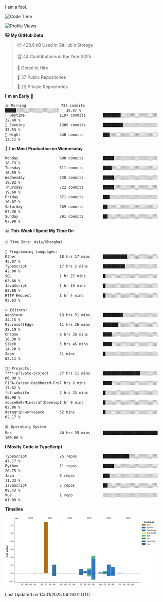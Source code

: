 I am a fool.

<!--START_SECTION:waka-->
![Code Time](http://img.shields.io/badge/Code%20Time-2%2C427%20hrs%2036%20mins-blue)

![Profile Views](http://img.shields.io/badge/Profile%20Views-0-blue)

**🐱 My GitHub Data** 

> 📦 428.6 kB Used in GitHub's Storage 
 > 
> 🏆 44 Contributions in the Year 2025
 > 
> 💼 Opted to Hire
 > 
> 📜 37 Public Repositories 
 > 
> 🔑 22 Private Repositories 
 > 
**I'm an Early 🐤** 

```text
🌞 Morning                732 commits         █████░░░░░░░░░░░░░░░░░░░░   19.87 % 
🌆 Daytime                1197 commits        ████████░░░░░░░░░░░░░░░░░   32.49 % 
🌃 Evening                1309 commits        █████████░░░░░░░░░░░░░░░░   35.53 % 
🌙 Night                  446 commits         ███░░░░░░░░░░░░░░░░░░░░░░   12.11 % 
```
📅 **I'm Most Productive on Wednesday** 

```text
Monday                   690 commits         █████░░░░░░░░░░░░░░░░░░░░   18.73 % 
Tuesday                  611 commits         ████░░░░░░░░░░░░░░░░░░░░░   16.59 % 
Wednesday                730 commits         █████░░░░░░░░░░░░░░░░░░░░   19.82 % 
Thursday                 722 commits         █████░░░░░░░░░░░░░░░░░░░░   19.60 % 
Friday                   371 commits         ███░░░░░░░░░░░░░░░░░░░░░░   10.07 % 
Saturday                 269 commits         ██░░░░░░░░░░░░░░░░░░░░░░░   07.30 % 
Sunday                   291 commits         ██░░░░░░░░░░░░░░░░░░░░░░░   07.90 % 
```


📊 **This Week I Spent My Time On** 

```text
🕑︎ Time Zone: Asia/Shanghai

💬 Programming Languages: 
Other                    18 hrs 17 mins      ███████████░░░░░░░░░░░░░░   45.07 % 
TypeScript               17 hrs 2 mins       ██████████░░░░░░░░░░░░░░░   42.00 % 
SQL                      1 hr 27 mins        █░░░░░░░░░░░░░░░░░░░░░░░░   03.60 % 
JavaScript               1 hr 10 mins        █░░░░░░░░░░░░░░░░░░░░░░░░   02.88 % 
HTTP Request             1 hr 4 mins         █░░░░░░░░░░░░░░░░░░░░░░░░   02.63 % 

🔥 Editors: 
WebStorm                 13 hrs 51 mins      █████████░░░░░░░░░░░░░░░░   34.15 % 
MicrosoftEdge            11 hrs 26 mins      ███████░░░░░░░░░░░░░░░░░░   28.19 % 
Chrome                   6 hrs 36 mins       ████░░░░░░░░░░░░░░░░░░░░░   16.30 % 
Slack                    5 hrs 45 mins       ████░░░░░░░░░░░░░░░░░░░░░   14.20 % 
Zoom                     51 mins             █░░░░░░░░░░░░░░░░░░░░░░░░   02.11 % 

🐱‍💻 Projects: 
****-private-project     27 hrs 11 mins      █████████████████░░░░░░░░   66.98 % 
FIFA-Career-Dashboard-Fro7 hrs 8 mins        ████░░░░░░░░░░░░░░░░░░░░░   17.62 % 
fct-website              2 hrs 25 mins       █░░░░░░░░░░░░░░░░░░░░░░░░   05.98 % 
mouse0w0/MinecraftDevelop1 hr 9 mins         █░░░░░░░░░░░░░░░░░░░░░░░░   02.86 % 
datagrip-workspace       52 mins             █░░░░░░░░░░░░░░░░░░░░░░░░   02.17 % 

💻 Operating System: 
Mac                      40 hrs 35 mins      █████████████████████████   100.00 % 
```

**I Mostly Code in TypeScript** 

```text
TypeScript               25 repos            ████████████░░░░░░░░░░░░░   47.17 % 
Python                   11 repos            █████░░░░░░░░░░░░░░░░░░░░   20.75 % 
Java                     6 repos             ███░░░░░░░░░░░░░░░░░░░░░░   11.32 % 
JavaScript               5 repos             ██░░░░░░░░░░░░░░░░░░░░░░░   09.43 % 
Vue                      1 repo              ░░░░░░░░░░░░░░░░░░░░░░░░░   01.89 % 
```



**Timeline**

![Lines of Code chart](https://raw.githubusercontent.com/VeejaLiu/VeejaLiu/master/assets/bar_graph.png)


 Last Updated on 14/01/2025 04:16:01 UTC
<!--END_SECTION:waka-->
